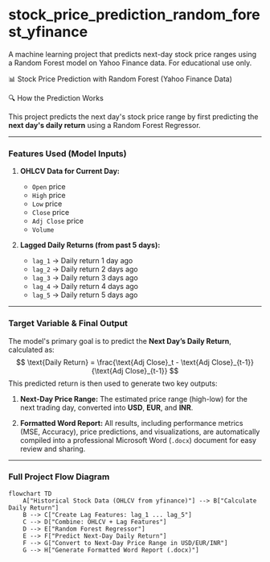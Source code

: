 # stock_price_prediction_random_forest_yfinance
A machine learning project that predicts next-day stock price ranges using a Random Forest model on Yahoo Finance data. For educational use only.

📊 Stock Price Prediction with Random Forest (Yahoo Finance Data)

🔍 How the Prediction Works

This project predicts the next day's stock price range by first predicting the **next day's daily return** using a Random Forest Regressor.

---

### Features Used (Model Inputs)
1.  **OHLCV Data for Current Day:**
    * `Open` price
    * `High` price
    * `Low` price
    * `Close` price
    * `Adj Close` price
    * `Volume`

2.  **Lagged Daily Returns (from past 5 days):**
    * `lag_1` → Daily return 1 day ago
    * `lag_2` → Daily return 2 days ago
    * `lag_3` → Daily return 3 days ago
    * `lag_4` → Daily return 4 days ago
    * `lag_5` → Daily return 5 days ago

---

### Target Variable & Final Output
The model's primary goal is to predict the **Next Day’s Daily Return**, calculated as:
$$
\text{Daily Return} = \frac{\text{Adj Close}_t - \text{Adj Close}_{t-1}}{\text{Adj Close}_{t-1}}
$$
This predicted return is then used to generate two key outputs:

1.  **Next-Day Price Range:** The estimated price range (high-low) for the next trading day, converted into **USD**, **EUR**, and **INR**.

2.  **Formatted Word Report:** All results, including performance metrics (MSE, Accuracy), price predictions, and visualizations, are automatically compiled into a professional Microsoft Word (`.docx`) document for easy review and sharing.

---

### Full Project Flow Diagram

```mermaid
flowchart TD
    A["Historical Stock Data (OHLCV from yfinance)"] --> B["Calculate Daily Return"]
    B --> C["Create Lag Features: lag_1 ... lag_5"]
    C --> D["Combine: OHLCV + Lag Features"]
    D --> E["Random Forest Regressor"]
    E --> F["Predict Next-Day Daily Return"]
    F --> G["Convert to Next-Day Price Range in USD/EUR/INR"]
    G --> H["Generate Formatted Word Report (.docx)"]
